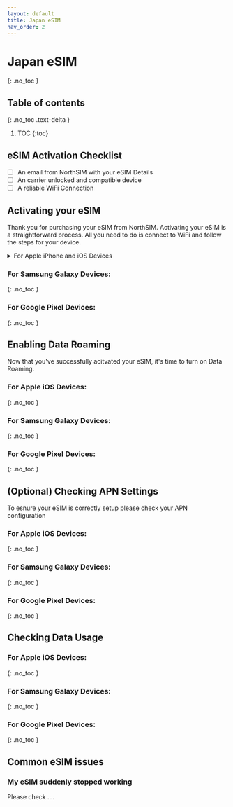 ```yaml
---
layout: default
title: Japan eSIM
nav_order: 2
---
```


# Japan eSIM
{: .no_toc }

## Table of contents
{: .no_toc .text-delta }

1. TOC
{:toc}

## eSIM Activation Checklist

- [ ] An email from NorthSIM with your eSIM Details
- [ ] An carrier unlocked and compatible device
- [ ] A reliable WiFi Connection

## Activating your eSIM

Thank you for purchasing your eSIM from NorthSIM. Activating your eSIM is a straightforward process. All you need to do is connect to WiFi and follow the steps for your device.


<details markdown="block">
  <summary>
    For Apple iPhone and iOS Devices
  </summary>

{: .highlight }
Go to Settings > Mobile (Cellular)

![](../../assets/images/1.gif){:width="40%"}

{: .highlight }
Then tap on add an eSIM

![](../../assets/images/2.gif){:width="40%"}

{: .highlight }
Choose the use QR Code option

![](../../assets/images/3.gif){:width="40%"}

{: .highlight }
Scan your QR Code (or enter your QR details manually if you have been given them)

![](../../assets/images/4.gif){:width="40%"}

</details>

### For Samsung Galaxy Devices:
{: .no_toc }


### For Google Pixel Devices:
{: .no_toc }



## Enabling Data Roaming

Now that you've successfully acitvated your eSIM, it's time to turn on Data Roaming.

### For Apple iOS Devices:
{: .no_toc }


### For Samsung Galaxy Devices:
{: .no_toc }


### For Google Pixel Devices:
{: .no_toc }



## (Optional) Checking APN Settings

To esnure your eSIM is correctly setup please check your APN configuration

### For Apple iOS Devices:
{: .no_toc }


### For Samsung Galaxy Devices:
{: .no_toc }


### For Google Pixel Devices:
{: .no_toc }



## Checking Data Usage

### For Apple iOS Devices:
{: .no_toc }


### For Samsung Galaxy Devices:
{: .no_toc }


### For Google Pixel Devices:
{: .no_toc }



## Common eSIM issues

### My eSIM suddenly stopped working

Please check ....

